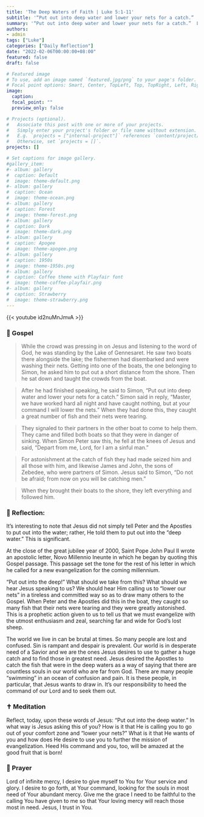 ```yaml
---
title: 'The Deep Waters of Faith | Luke 5:1-11'
subtitle: '“Put out into deep water and lower your nets for a catch.”  Luke 5:4'
summary: '“Put out into deep water and lower your nets for a catch.”  Luke 5:4'
authors:
- admin
tags: ["Luke"]
categories: ["Daily Reflection"]
date: "2022-02-06T00:00:00+08:00"
featured: false
draft: false

# Featured image
# To use, add an image named `featured.jpg/png` to your page's folder.
# Focal point options: Smart, Center, TopLeft, Top, TopRight, Left, Right, BottomLeft, Bottom, BottomRight
image:
  caption:
  focal_point: ""
  preview_only: false

# Projects (optional).
#   Associate this post with one or more of your projects.
#   Simply enter your project's folder or file name without extension.
#   E.g. `projects = ["internal-project"]` references `content/project/deep-learning/index.md`.
#   Otherwise, set `projects = []`.
projects: []

# Set captions for image gallery.
#gallery_item:
#- album: gallery
#  caption: Default
#  image: theme-default.png
#- album: gallery
#  caption: Ocean
#  image: theme-ocean.png
#- album: gallery
#  caption: Forest
#  image: theme-forest.png
#- album: gallery
#  caption: Dark
#  image: theme-dark.png
#- album: gallery
#  caption: Apogee
#  image: theme-apogee.png
#- album: gallery
#  caption: 1950s
#  image: theme-1950s.png
#- album: gallery
#  caption: Coffee theme with Playfair font
#  image: theme-coffee-playfair.png
#- album: gallery
#  caption: Strawberry
#  image: theme-strawberry.png
---
```


{{< youtube id2nuMnJmvA >}}

### :love_letter: Gospel
> While the crowd was pressing in on Jesus and listening to the word of God, he was standing by the Lake of Gennesaret. He saw two boats there alongside the lake; the fishermen had disembarked and were washing their nets. Getting into one of the boats, the one belonging to Simon, he asked him to put out a short distance from the shore. Then he sat down and taught the crowds from the boat.

> After he had finished speaking, he said to Simon, “Put out into deep water and lower your nets for a catch.” Simon said in reply, “Master, we have worked hard all night and have caught nothing, but at your command I will lower the nets.” When they had done this, they caught a great number of fish and their nets were tearing.

> They signaled to their partners in the other boat to come to help them. They came and filled both boats so that they were in danger of sinking. When Simon Peter saw this, he fell at the knees of Jesus and said, “Depart from me, Lord, for I am a sinful man.”

> For astonishment at the catch of fish they had made seized him and all those with him, and likewise James and John, the sons of Zebedee, who were partners of Simon. Jesus said to Simon, “Do not be afraid; from now on you will be catching men.”

> When they brought their boats to the shore, they left everything and followed him. 

### :speech_balloon: Reflection:
It’s interesting to note that Jesus did not simply tell Peter and the Apostles to put out into the water; rather, He told them to put out into the “deep water.”  This is significant.

At the close of the great jubilee year of 2000, Saint Pope John Paul II wrote an apostolic letter, Novo Millennio Ineunte in which he began by quoting this Gospel passage.  This passage set the tone for the rest of his letter in which he called for a new evangelization for the coming millennium.

“Put out into the deep!”  What should we take from this?  What should we hear Jesus speaking to us?  We should hear Him calling us to “lower our nets” in a tireless and committed way so as to draw many others to the Gospel.  When Peter and the Apostles did this in the boat, they caught so many fish that their nets were tearing and they were greatly astonished.
This is a prophetic action given to us to tell us that we must evangelize with the utmost enthusiasm and zeal, searching far and wide for God’s lost sheep.

The world we live in can be brutal at times.  So many people are lost and confused.  Sin is rampant and despair is prevalent.  Our world is in desperate need of a Savior and we are the ones Jesus desires to use to gather a huge catch and to find those in greatest need.  Jesus desired the Apostles to catch the fish that were in the deep waters as a way of saying that there are countless souls in our world who are far from God.  There are many people “swimming” in an ocean of confusion and pain.  It is these people, in particular, that Jesus wants to draw in.  It’s our responsibility to heed the command of our Lord and to seek them out.

### :latin_cross: Meditation
Reflect, today, upon these words of Jesus: “Put out into the deep water.” In what way is Jesus asking this of you?  How is it that He is calling you to go out of your comfort zone and “lower your nets?”  What is it that He wants of you and how does He desire to use you to further the mission of evangelization.  Heed His command and you, too, will be amazed at the good fruit that is born!

### :pray: Prayer
Lord of infinite mercy, I desire to give myself to You for Your service and glory.  I desire to go forth, at Your command, looking for the souls in most need of Your abundant mercy.  Give me the grace I need to be faithful to the calling You have given to me so that Your loving mercy will reach those most in need.  Jesus, I trust in You.
